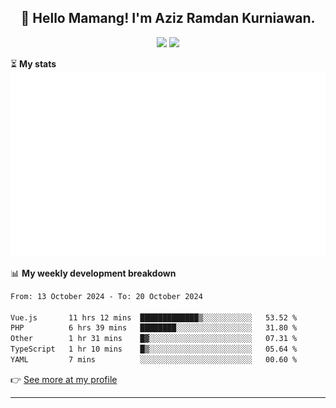 <h2 align="center">👋 Hello Mamang! I'm Aziz Ramdan Kurniawan.</h2>  
<p align="center">
  <img src="https://komarev.com/ghpvc/?username=azizramdan">
  <img src="https://wakatime.com/badge/user/90056fa0-4c31-4eca-954e-2a3ac05896f9.svg">
</p>
    
⏳ **My stats**  
![](https://raw.githubusercontent.com/azizramdan/github-stats/master/generated/overview.svg#gh-dark-mode-only)

📊 **My weekly development breakdown**
<!--START_SECTION:waka-->

```txt
From: 13 October 2024 - To: 20 October 2024

Vue.js       11 hrs 12 mins  █████████████▒░░░░░░░░░░░   53.52 %
PHP          6 hrs 39 mins   ████████░░░░░░░░░░░░░░░░░   31.80 %
Other        1 hr 31 mins    █▓░░░░░░░░░░░░░░░░░░░░░░░   07.31 %
TypeScript   1 hr 10 mins    █▒░░░░░░░░░░░░░░░░░░░░░░░   05.64 %
YAML         7 mins          ░░░░░░░░░░░░░░░░░░░░░░░░░   00.60 %
```

<!--END_SECTION:waka-->
👉 [See more at my profile](https://wakatime.com/@azizramdan)
***
